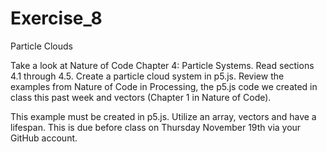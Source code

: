 # Exercise_8
Particle Clouds

Take a look at Nature of Code Chapter 4: Particle Systems. Read sections 4.1 through 4.5. Create a particle cloud system in p5.js. Review the examples from Nature of Code in Processing, the p5.js code we created in class this past week and vectors (Chapter 1 in Nature of Code).

This example must be created in p5.js. Utilize an array, vectors and have a lifespan. This is due before class on Thursday November 19th via your GitHub account.
